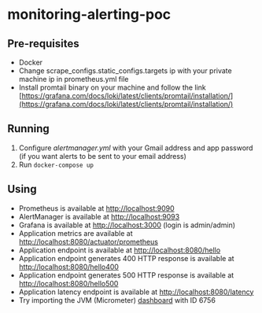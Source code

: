 # monitoring-alerting-poc

## Pre-requisites

* Docker
* Change scrape_configs.static_configs.targets ip with your private machine ip in prometheus.yml file
* Install promtail binary on your machine and follow the link [https://grafana.com/docs/loki/latest/clients/promtail/installation/](https://grafana.com/docs/loki/latest/clients/promtail/installation/) 



## Running

1. Configure *alertmanager.yml* with your Gmail address and app
password (if you want alerts to be sent to your email address)
2. Run `docker-compose up`

## Using

* Prometheus is available at [http://localhost:9090](http://localhost:9090)
* AlertManager is available at [http://localhost:9093](http://localhost:9093)
* Grafana is available at [http://localhost:3000](http://localhost:3000) (login is admin/admin)
* Application metrics are available at [http://localhost:8080/actuator/prometheus](http://localhost:8080/actuator/prometheus)
* Application endpoint is available at [http://localhost:8080/hello](http://localhost:8080/hello)
* Application endpoint generates 400 HTTP response is available at [http://localhost:8080/hello400](http://localhost:8080/hello400)
* Application endpoint generates 500 HTTP response is available at [http://localhost:8080/hello500](http://localhost:8080/hello500)
* Application latency endpoint is available at [http://localhost:8080/latency](http://localhost:8080/latency)
* Try importing the JVM (Micrometer) [dashboard](https://grafana.com/grafana/dashboards/6756) with ID 6756

